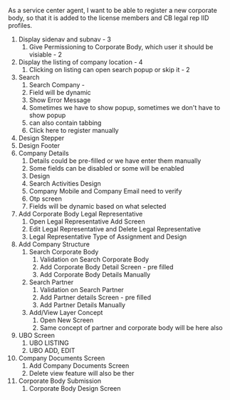 As a service center agent, I want to be able to register a new corporate body, so that it is added to the license members and CB legal rep IID profiles.

1. Display sidenav and subnav - 3 
	1. Give Permissioning to Corporate Body, which user it should be visiable - 2
2. Display the listing of company location - 4
	1. Clicking on listing can open search popup or skip it - 2
3. Search
	1. Search Company - 
	2. Field will be dynamic
	3. Show Error Message
	4. Sometimes we have to show popup, sometimes we don't have to show popup
	5. can also contain tabbing
	6. Click here to register manually
4. Design Stepper
5. Design Footer
6.  Company Details
	1. Details could be pre-filled or we have enter them manually
	2. Some fields can be disabled or some will be enabled
	3. Design
	4. Search Activities Design
	5. Company Mobile and Company Email need to verify
	6. Otp screen
	7. Fields will be dynamic based on what selected
7. Add Corporate Body Legal Representative
	1. Open Legal Representative Add Screen
	2. Edit Legal Representative and Delete Legal Representative
	3. Legal Representative Type of Assignment and Design
8. Add Company Structure
	1. Search Corporate Body
		1. Validation on Search Corporate Body
		2. Add Corporate Body Detail Screen - pre filled
		3. Add Corporate Body Details Manually
	2. Search Partner
		1. Validation on Search Partner
		2. Add Partner details Screen - pre filled
		3. Add Partner Details Manually
	3. Add/View Layer Concept
		1. Open New Screen
		2. Same concept of partner and corporate body will be here also
9. UBO Screen
	1. UBO LISTING
	2. UBO ADD, EDIT
10. Company Documents Screen
	1. Add Company Documents Screen
	2. Delete view feature will also be ther
11. Corporate Body Submission
	1. Corporate Body Design Screen